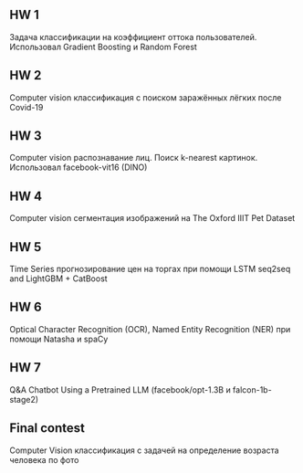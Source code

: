 ## HW 1
Задача классификации на коэффициент оттока пользователей. Использовал Gradient Boosting и Random Forest

## HW 2
Computer vision классификация с поиском заражённых лёгких после Covid-19

## HW 3
Computer vision распознавание лиц. Поиск k-nearest картинок. Использовал facebook-vit16 (DINO)

## HW 4
Computer vision сегментация изображений на The Oxford IIIT Pet Dataset

## HW 5
Time Series прогнозирование цен на торгах при помощи LSTM seq2seq and LightGBM + CatBoost

## HW 6
Optical Character Recognition (OCR), Named Entity Recognition (NER) при помощи Natasha и spaCy

## HW 7
Q&A Chatbot Using a Pretrained LLM (facebook/opt-1.3B и falcon-1b-stage2)

## Final contest
Computer Vision классификация с задачей на определение возраста человека по фото
